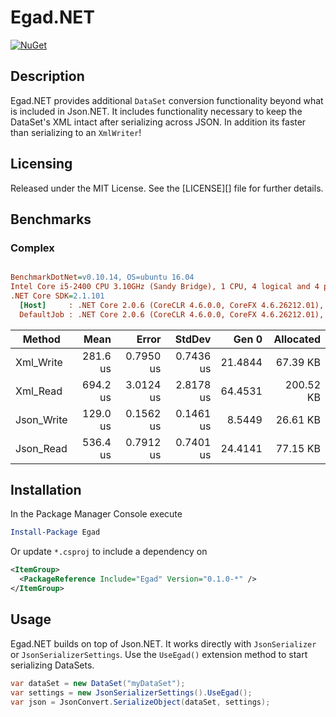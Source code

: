 # Egad.NET
[![NuGet](https://img.shields.io/nuget/v/Egad.svg)](https://www.nuget.org/packages/Egad/)

## Description
Egad.NET provides additional `DataSet` conversion functionality beyond what is included in Json.NET. It includes functionality necessary to keep the DataSet's XML intact after serializing across JSON. In addition its faster than serializing to an `XmlWriter`!

## Licensing
Released under the MIT License.  See the [LICENSE][] file for further details.

## Benchmarks
### Complex
``` ini

BenchmarkDotNet=v0.10.14, OS=ubuntu 16.04
Intel Core i5-2400 CPU 3.10GHz (Sandy Bridge), 1 CPU, 4 logical and 4 physical cores
.NET Core SDK=2.1.101
  [Host]     : .NET Core 2.0.6 (CoreCLR 4.6.0.0, CoreFX 4.6.26212.01), 64bit RyuJIT
  DefaultJob : .NET Core 2.0.6 (CoreCLR 4.6.0.0, CoreFX 4.6.26212.01), 64bit RyuJIT


```
|     Method |     Mean |     Error |    StdDev |   Gen 0 | Allocated |
|----------- |---------:|----------:|----------:|--------:|----------:|
|  Xml_Write | 281.6 us | 0.7950 us | 0.7436 us | 21.4844 |  67.39 KB |
|   Xml_Read | 694.2 us | 3.0124 us | 2.8178 us | 64.4531 | 200.52 KB |
| Json_Write | 129.0 us | 0.1562 us | 0.1461 us |  8.5449 |  26.61 KB |
|  Json_Read | 536.4 us | 0.7912 us | 0.7401 us | 24.4141 |  77.15 KB |


## Installation
In the Package Manager Console execute

```powershell
Install-Package Egad
```

Or update `*.csproj` to include a dependency on

```xml
<ItemGroup>
  <PackageReference Include="Egad" Version="0.1.0-*" />
</ItemGroup>
```

## Usage
Egad.NET builds on top of Json.NET. It works directly with `JsonSerializer` or `JsonSerializerSettings`. Use the `UseEgad()` extension method to start serializing DataSets.

```csharp
var dataSet = new DataSet("myDataSet");
var settings = new JsonSerializerSettings().UseEgad();
var json = JsonConvert.SerializeObject(dataSet, settings);
```
